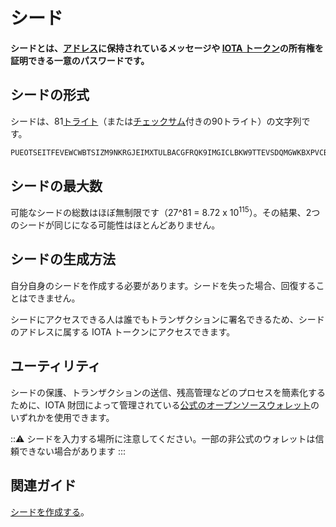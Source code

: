 # シード
<!-- # Seeds -->

**シードとは、[アドレス](../clients/addresses.md)に保持されているメッセージや [IOTA トークン](../clients/token.md)の所有権を証明できる一意のパスワードです。**
<!-- **A seed is a unique password that gives you the ability to prove your ownership of either messages and/or any [IOTA tokens](../clients/token.md) that are held on your [addresses](../clients/addresses.md).** -->

## シードの形式
<!-- ## Seed format -->

シードは、81[トライト](../introduction/ternary.md)（または[チェックサム](../clients/checksums.md)付きの90トライト）の文字列です。
<!-- A seed is a string of 81 [trytes](../introduction/ternary.md) (or 90 trytes with a [checksum](../clients/checksums.md)). -->

```bash
PUEOTSEITFEVEWCWBTSIZM9NKRGJEIMXTULBACGFRQK9IMGICLBKW9TTEVSDQMGWKBXPVCBMMCXWMNPDX
```

## シードの最大数
<!-- ## Maximum number of seeds -->

可能なシードの総数はほぼ無制限です（27^81 = 8.72 x 10<sup>115</sup>）。その結果、2つのシードが同じになる可能性はほとんどありません。
<!-- The total number of possible seeds is almost unlimited (8.7 x 10<sup>115</sup>). As a result, the chances of two seeds being the same is very unlikely. -->

## シードの生成方法
<!-- ## How seeds are generated -->

自分自身のシードを作成する必要があります。シードを失った場合、回復することはできません。
<!-- You are responsible for creating your own seed. If you lose your seed, you can't recover it. -->

シードにアクセスできる人は誰でもトランザクションに署名できるため、シードのアドレスに属する IOTA トークンにアクセスできます。
<!-- Anyone who has access to a seed is able to sign transactions and therefore has access to any IOTA tokens that belong to the seed's addresses. -->

## ユーティリティ
<!-- ## Utilities -->

シードの保護、トランザクションの送信、残高管理などのプロセスを簡素化するために、IOTA 財団によって管理されている[公式のオープンソースウォレット](root://wallets/0.1/introduction/overview.md)のいずれかを使用できます。
<!-- To simplify the process of securing your seed, sending transactions, and managing your balance, you can use one of the [official open-source wallets](root://wallets/0.1/introduction/overview.md), which are maintained by the IOTA Foundation. -->

:::warning:
シードを入力する場所に注意してください。一部の非公式のウォレットは信頼できない場合があります
:::
<!-- :::warning: -->
<!-- Be careful where you enter your seed. Some unofficial wallets may not be trustworthy -->
<!-- ::: -->

## 関連ガイド
<!-- ## Related guides -->

[シードを作成する](../tutorials/create-a-seed.md)。
<!-- [Create a seed](../tutorials/create-a-seed.md). -->
